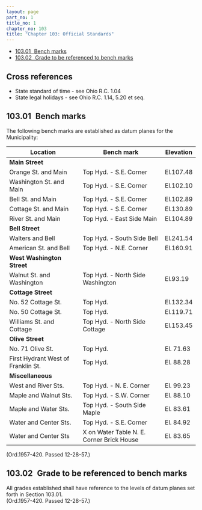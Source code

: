 ```yaml
---
layout: page
part_no: 1
title_no: 1
chapter_no: 103
title: "Chapter 103: Official Standards"
---
```


* [103.01   Bench marks](#10301-bench-marks)
* [103.02   Grade to be referenced to bench marks](#10302-grade-to-be-referenced-to-bench-marks)

## Cross references

* State standard of time - see Ohio R.C. 1.04
* State legal holidays - see Ohio R.C. 1.14, 5.20 et seq.

## 103.01   Bench marks

The following bench marks are established as datum planes for the Municipality:

Location                          |Bench mark                               |Elevation 
----------------------------------|-----------------------------------------|----------
<b>Main Street</b>                |                                         |          
Orange St. and Main               |Top Hyd. - S.E. Corner                   | El.107.48
Washington St. and Main           |Top Hyd. - S.E. Corner                   | El.102.10
Bell St. and Main                 |Top Hyd. - S.E. Corner                   | El.102.89
Cottage St. and Main              |Top Hyd. - S.E. Corner                   | El.130.89
River St. and Main                |Top Hyd. - East Side Main                | El.104.89
<b>Bell Street</b>                |                                         |          
Walters and Bell                  |Top Hyd. - South Side Bell               | El.241.54
American St. and Bell             |Top Hyd. - N.E. Corner                   | El.160.91
<b>West Washington Street</b>     |                                         |           
Walnut St. and Washington         |Top Hyd. - North Side Washington         | El.93.19 
<b>Cottage Street</b>             |                                         |          
No. 52 Cottage St.                |Top Hyd.                                 | El.132.34
No. 50 Cottage St.                |Top Hyd.                                 | El.119.71
Williams St. and Cottage          |Top Hyd. - North Side Cottage            | El.153.45
<b>Olive Street</b>               |                                         |          
No. 71 Olive St.                  |Top Hyd.                                 | El. 71.63
First Hydrant West of Franklin St.|Top Hyd.                                 | El. 88.28
<b>Miscellaneous</b>              |                                         |          
West and River Sts.               |Top Hyd. - N. E. Corner                  | El. 99.23
Maple and Walnut Sts.             |Top Hyd. - S.W. Corner                   | El. 88.10
Maple and Water Sts.              |Top Hyd. - South Side Maple              | El. 83.61
Water and Center Sts.             |Top Hyd. - S.E. Corner                   | El. 84.92
Water and Center Sts              |X on Water Table N. E. Corner Brick House| El. 83.65

(Ord.1957-420. Passed 12-28-57.)

## 103.02   Grade to be referenced to bench marks

All grades established shall have reference to the levels of datum planes set
forth in Section 103.01.  
(Ord.1957-420. Passed 12-28-57.)
